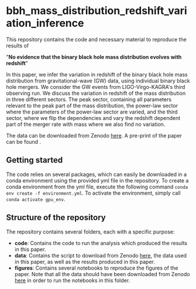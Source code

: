 # bbh_mass_distribution_redshift_variation_inference

This repository contains the code and necessary material to reproduce the results of

"**No evidence that the binary black hole mass distribution evolves with redshift**"

In this paper, we infer the variation in redshift of the binary black hole mass distribution from gravitational-wave (GW) data, using individual binary black hole mergers. 
We consider the GW events from LIGO-Virgo-KAGRA's third observing run. We discuss the variation in redshift of the mass distribution in three different sectors.
The peak sector, containing all parameters relevant to the peak part of the mass distribution, the power-law sector where the parameters of the power-law sector are varied, and the third sector, where we flip the dependencies and vary the redshift dependent part of the merger rate with mass where we also find no variation.

The data can be downloaded from Zenodo [here](https://zenodo.org/records/14671139). A pre-print of the paper can be found .

## Getting started

The code relies on several packages, which can easily be downloaded in a conda environment using the provided yml file in the repository.
To create a conda environment from the yml file, execute the following command `conda env create -f environment.yml`. To activate
the environment, simply call `conda activate gpu_env`.

## Structure of the repository

The repository contains several folders, each with a specific purpose:

- **code**: Contains the code to run the analysis which produced the results in this paper.
- **data**: Contains the script to download from Zenodo [here](https://zenodo.org/records/14671139), the data used in this paper, as well as the results produced in this paper.
- **figures**: Contains several notebooks to reproduce the figures of the paper. Note that all the data should have been downloaded
    from Zenodo [here](https://zenodo.org/records/14671139) in order to run the notebooks in this folder.